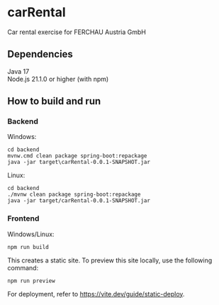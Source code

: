 # carRental
Car rental exercise for FERCHAU Austria GmbH

## Dependencies
Java 17\
Node.js 21.1.0 or higher (with npm)

## How to build and run

### Backend

Windows:
```
cd backend
mvnw.cmd clean package spring-boot:repackage
java -jar target\carRental-0.0.1-SNAPSHOT.jar
```

Linux:
```
cd backend
./mvnw clean package spring-boot:repackage
java -jar target/carRental-0.0.1-SNAPSHOT.jar
```

### Frontend

Windows/Linux:
```
npm run build
```
This creates a static site. To preview this site locally, use the following command:
```
npm run preview
```
For deployment, refer to https://vite.dev/guide/static-deploy.